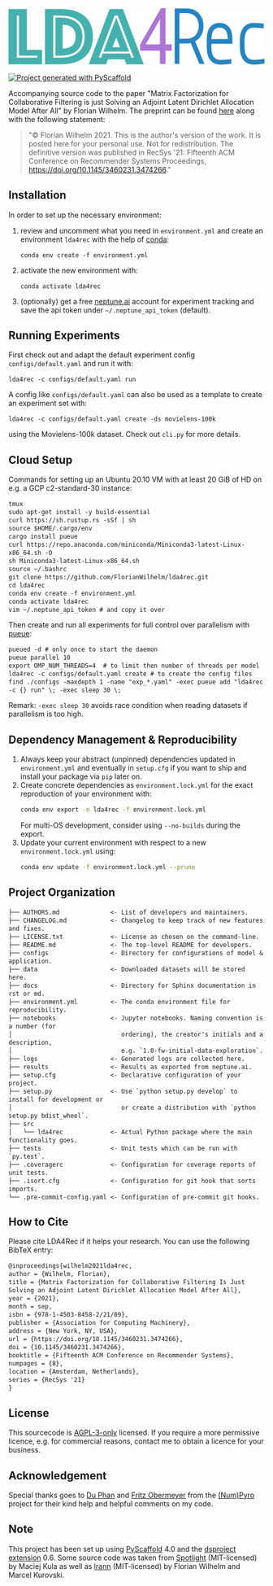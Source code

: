 ![LDA4Rec](docs/gfx/lda4rec_601x132.png?raw=true)

[![Project generated with PyScaffold](https://img.shields.io/badge/-PyScaffold-005CA0?logo=pyscaffold)](https://pyscaffold.org/)

Accompanying source code to the paper "Matrix Factorization for Collaborative Filtering is just Solving an
Adjoint Latent Dirichlet Allocation Model After All" by Florian Wilhelm.
The preprint can be found [here](docs/lda4rec_fwilhelm_prepint.pdf) along with the following statement:

> "© Florian Wilhelm 2021. This is the author's version of the work. It is posted here for
your personal use. Not for redistribution. The definitive version was published
in RecSys '21: Fifteenth ACM Conference on Recommender Systems Proceedings, https://doi.org/10.1145/3460231.3474266."

## Installation

In order to set up the necessary environment:

1. review and uncomment what you need in `environment.yml` and create an environment `lda4rec` with the help of [conda]:
   ```
   conda env create -f environment.yml
   ```
2. activate the new environment with:
   ```
   conda activate lda4rec
   ```
3. (optionally) get a free [neptune.ai] account for experiment tracking and save the api token
   under `~/.neptune_api_token` (default).

## Running Experiments

First check out and adapt the default experiment config `configs/default.yaml` and run it with:
```
lda4rec -c configs/default.yaml run
```
A config like `configs/default.yaml` can also be used as a template to create an experiment set with:
```
lda4rec -c configs/default.yaml create -ds movielens-100k
```
using the Movielens-100k dataset. Check out `cli.py` for more details.


## Cloud Setup

Commands for setting up an Ubuntu 20.10 VM with at least 20 GiB of HD on e.g. a GCP c2-standard-30 instance:
```
tmux
sudo apt-get install -y build-essential
curl https://sh.rustup.rs -sSf | sh
source $HOME/.cargo/env
cargo install pueue
curl https://repo.anaconda.com/miniconda/Miniconda3-latest-Linux-x86_64.sh -O
sh Miniconda3-latest-Linux-x86_64.sh
source ~/.bashrc
git clone https://github.com/FlorianWilhelm/lda4rec.git
cd lda4rec
conda env create -f environment.yml
conda activate lda4rec
vim ~/.neptune_api_token # and copy it over
```
Then create and run all experiments for full control over parallelism with [pueue]:
```
pueued -d # only once to start the daemon
pueue parallel 10
export OMP_NUM_THREADS=4  # to limit then number of threads per model
lda4rec -c configs/default.yaml create # to create the config files
find ./configs -maxdepth 1 -name "exp_*.yaml" -exec pueue add "lda4rec -c {} run" \; -exec sleep 30 \;
```
Remark: `-exec sleep 30` avoids race condition when reading datasets if parallelism is too high.


## Dependency Management & Reproducibility

1. Always keep your abstract (unpinned) dependencies updated in `environment.yml` and eventually
   in `setup.cfg` if you want to ship and install your package via `pip` later on.
2. Create concrete dependencies as `environment.lock.yml` for the exact reproduction of your
   environment with:
   ```bash
   conda env export -n lda4rec -f environment.lock.yml
   ```
   For multi-OS development, consider using `--no-builds` during the export.
3. Update your current environment with respect to a new `environment.lock.yml` using:
   ```bash
   conda env update -f environment.lock.yml --prune
   ```
## Project Organization

```
├── AUTHORS.md              <- List of developers and maintainers.
├── CHANGELOG.md            <- Changelog to keep track of new features and fixes.
├── LICENSE.txt             <- License as chosen on the command-line.
├── README.md               <- The top-level README for developers.
├── configs                 <- Directory for configurations of model & application.
├── data                    <- Downloaded datasets will be stored here.
├── docs                    <- Directory for Sphinx documentation in rst or md.
├── environment.yml         <- The conda environment file for reproducibility.
├── notebooks               <- Jupyter notebooks. Naming convention is a number (for
│                              ordering), the creator's initials and a description,
│                              e.g. `1.0-fw-initial-data-exploration`.
├── logs                    <- Generated logs are collected here.
├── results                 <- Results as exported from neptune.ai.
├── setup.cfg               <- Declarative configuration of your project.
├── setup.py                <- Use `python setup.py develop` to install for development or
│                              or create a distribution with `python setup.py bdist_wheel`.
├── src
│   └── lda4rec             <- Actual Python package where the main functionality goes.
├── tests                   <- Unit tests which can be run with `py.test`.
├── .coveragerc             <- Configuration for coverage reports of unit tests.
├── .isort.cfg              <- Configuration for git hook that sorts imports.
└── .pre-commit-config.yaml <- Configuration of pre-commit git hooks.
```

## How to Cite

Please cite LDA4Rec if it helps your research. You can use the following BibTeX entry:

```
@inproceedings{wilhelm2021lda4rec,
author = {Wilhelm, Florian},
title = {Matrix Factorization for Collaborative Filtering Is Just Solving an Adjoint Latent Dirichlet Allocation Model After All},
year = {2021},
month = sep,
isbn = {978-1-4503-8458-2/21/09},
publisher = {Association for Computing Machinery},
address = {New York, NY, USA},
url = {https://doi.org/10.1145/3460231.3474266},
doi = {10.1145/3460231.3474266},
booktitle = {Fifteenth ACM Conference on Recommender Systems},
numpages = {8},
location = {Amsterdam, Netherlands},
series = {RecSys '21}
}
```

## License

This sourcecode is [AGPL-3-only](LICENSE.txt) licensed. If you require a more permissive licence, e.g. for
commercial reasons, contact me to obtain a licence for your business.

<!-- pyscaffold-notes -->

## Acknowledgement

Special thanks goes to [Du Phan](https://github.com/fehiepsi) and [Fritz Obermeyer](https://github.com/fritzo) from the [(Num)Pyro](https://github.com/pyro-ppl) project for their kind help and helpful comments on my code.

## Note

This project has been set up using [PyScaffold] 4.0 and the [dsproject extension] 0.6.
Some source code was taken from [Spotlight] (MIT-licensed) by Maciej Kula as well as [lrann] (MIT-licensed) by
Florian Wilhelm and Marcel Kurovski. 

[PyScaffold]: https://pyscaffold.org/
[conda]: https://docs.conda.io/
[pre-commit]: https://pre-commit.com/
[Jupyter]: https://jupyter.org/
[nbstripout]: https://github.com/kynan/nbstripout
[Google style]: http://google.github.io/styleguide/pyguide.html#38-comments-and-docstrings
[dsproject extension]: https://github.com/pyscaffold/pyscaffoldext-dsproject
[pueue]: https://github.com/Nukesor/pueue
[neptune.ai]: https://neptune.ai/
[Spotlight]: https://github.com/maciejkula/spotlight
[lrann]: https://github.com/FlorianWilhelm/lrann
